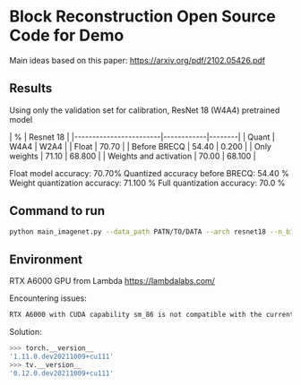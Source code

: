 # Block Reconstruction Open Source Code for Demo
Main ideas based on this paper: https://arxiv.org/pdf/2102.05426.pdf


## Results

Using only the validation set for calibration, ResNet 18 (W4A4) pretrained model


|          %             | Resnet 18           |
|------------------------|------------|--------|
| Quant                  | W4A4       | W2A4   |
| Float                  |      70.70          |
| Before BRECQ           | 54.40      | 0.200  |
| Only weights           | 71.10      | 68.800 |
| Weights and activation | 70.00      | 68.100 |

Float model accuracy: 70.70%
Quantized accuracy before BRECQ: 54.40 %
Weight quantization accuracy: 71.100 %
Full quantization  accuracy: 70.0 %

## Command to run

```bash
python main_imagenet.py --data_path PATN/TO/DATA --arch resnet18 --n_bits_w 4 --channel_wise --n_bits_a 4 --act_quant --test_before_calibration
```
## Environment

RTX A6000 GPU from Lambda https://lambdalabs.com/

Encountering issues: 
```bash
RTX A6000 with CUDA capability sm_86 is not compatible with the current PyTorch installation.
```
Solution:
```bash
>>> torch.__version__
'1.11.0.dev20211009+cu111'
>>> tv.__version__
'0.12.0.dev20211009+cu111'
```
